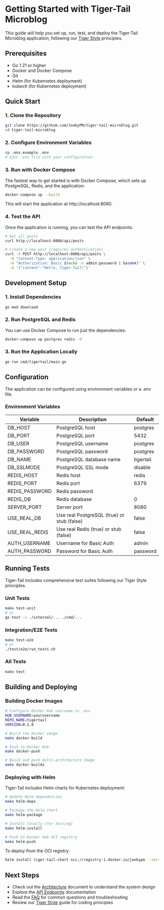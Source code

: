# Getting Started with Tiger-Tail Microblog

This guide will help you set up, run, test, and deploy the Tiger-Tail Microblog application, following our [Tiger Style](tiger_style.md) principles.

## Prerequisites

- Go 1.21 or higher
- Docker and Docker Compose
- Git
- Helm (for Kubernetes deployment)
- kubectl (for Kubernetes deployment)

## Quick Start

### 1. Clone the Repository

```bash
git clone https://github.com/JoobyPM/tiger-tail-microblog.git
cd tiger-tail-microblog
```

### 2. Configure Environment Variables

```bash
cp .env.example .env
# Edit .env file with your configuration
```

### 3. Run with Docker Compose

The fastest way to get started is with Docker Compose, which sets up PostgreSQL, Redis, and the application:

```bash
docker-compose up --build
```

This will start the application at http://localhost:8080.

### 4. Test the API

Once the application is running, you can test the API endpoints:

```bash
# Get all posts
curl http://localhost:8080/api/posts

# Create a new post (requires authentication)
curl -X POST http://localhost:8080/api/posts \
  -H "Content-Type: application/json" \
  -H "Authorization: Basic $(echo -n admin:password | base64)" \
  -d '{"content":"Hello, Tiger-Tail!"}'
```

## Development Setup

### 1. Install Dependencies

```bash
go mod download
```

### 2. Run PostgreSQL and Redis

You can use Docker Compose to run just the dependencies:

```bash
docker-compose up postgres redis -d
```

### 3. Run the Application Locally

```bash
go run cmd/tigertail/main.go
```

## Configuration

The application can be configured using environment variables or a .env file.

### Environment Variables

| Variable       | Description                                | Default   |
|----------------|--------------------------------------------|-----------|
| DB_HOST        | PostgreSQL host                            | postgres  |
| DB_PORT        | PostgreSQL port                            | 5432      |
| DB_USER        | PostgreSQL username                        | postgres  |
| DB_PASSWORD    | PostgreSQL password                        | postgres  |
| DB_NAME        | PostgreSQL database name                   | tigertail |
| DB_SSLMODE     | PostgreSQL SSL mode                        | disable   |
| REDIS_HOST     | Redis host                                 | redis     |
| REDIS_PORT     | Redis port                                 | 6379      |
| REDIS_PASSWORD | Redis password                             |           |
| REDIS_DB       | Redis database                             | 0         |
| SERVER_PORT    | Server port                                | 8080      |
| USE_REAL_DB    | Use real PostgreSQL (true) or stub (false) | false     |
| USE_REAL_REDIS | Use real Redis (true) or stub (false)      | false     |
| AUTH_USERNAME  | Username for Basic Auth                    | admin     |
| AUTH_PASSWORD  | Password for Basic Auth                    | password  |

## Running Tests

Tiger-Tail includes comprehensive test suites following our Tiger Style principles.

### Unit Tests

```bash
make test-unit
# or
go test -v ./internal/... ./cmd/...
```

### Integration/E2E Tests

```bash
make test-e2e
# or
./test/e2e/run_tests.sh
```

### All Tests

```bash
make test
```

## Building and Deploying

### Building Docker Images

```bash
# Configure Docker Hub username in .env
HUB_USERNAME=yourusername
REPO_NAME=tigertail
VERSION=0.1.0

# Build the Docker image
make docker-build

# Push to Docker Hub
make docker-push

# Build and push multi-architecture image
make docker-buildx
```

### Deploying with Helm

Tiger-Tail includes Helm charts for Kubernetes deployment:

```bash
# Update Helm dependencies
make helm-deps

# Package the Helm chart
make helm-package

# Install locally (for testing)
make helm-install

# Push to Docker Hub OCI registry
make helm-push
```

To deploy from the OCI registry:

```bash
helm install tiger-tail-chart oci://registry-1.docker.io/joobypm --version 0.1.0
```

## Next Steps

- Check out the [Architecture](architecture.md) document to understand the system design
- Explore the [API Endpoints](api_endpoints.md) documentation
- Read the [FAQ](faq.md) for common questions and troubleshooting
- Review our [Tiger Style](tiger_style.md) guide for coding principles
